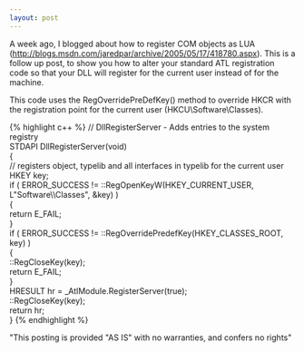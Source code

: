 ```yaml
---
layout: post
---
```

A week ago, I blogged about how to register COM objects as LUA (<http://blogs.msdn.com/jaredpar/archive/2005/05/17/418780.aspx>).  This is a follow up post, to show you how to alter your standard ATL registration code so that your DLL will register for the current user instead of for the machine.

This code uses the RegOverridePreDefKey() method to override HKCR with the registration point for the current user (HKCU\Software\Classes).

{% highlight c++ %}
    // DllRegisterServer - Adds entries to the system registry  
    STDAPI DllRegisterServer(void)  
    {  
        // registers object, typelib and all interfaces in typelib for the current
        user  
        HKEY key;  
        if ( ERROR_SUCCESS != ::RegOpenKeyW(HKEY_CURRENT_USER, L"Software\\\Classes",
        &key) )  
        {  
            return E_FAIL;  
        }  
        if ( ERROR_SUCCESS != ::RegOverridePredefKey(HKEY_CLASSES_ROOT, key) )  
        {  
            ::RegCloseKey(key);  
            return E_FAIL;  
        }  
        HRESULT hr = _AtlModule.RegisterServer(true);  
        ::RegCloseKey(key);  
        return hr;  
    }
{% endhighlight %}

"This posting is provided "AS IS" with no warranties, and confers no rights"

